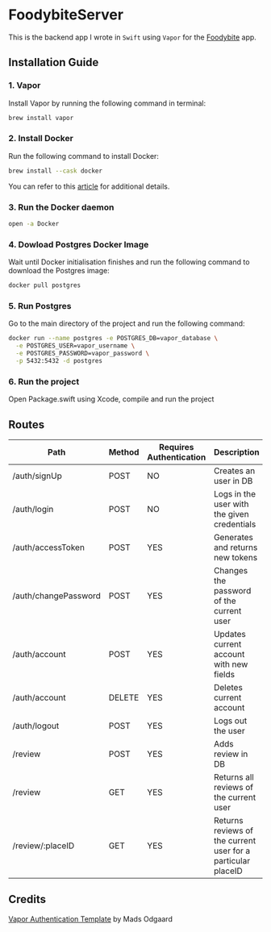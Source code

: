 # FoodybiteServer

This is the backend app I wrote in `Swift` using `Vapor` for the [Foodybite](https://github.com/Marian25/Foodybite) app.

## Installation Guide

### 1. Vapor
Install Vapor by running the following command in terminal:
```bash
brew install vapor
```

### 2. Install Docker
Run the following command to install Docker:
```bash
brew install --cask docker
```

You can refer to this [article](https://arctype.com/postgres/install/docker-mac-postgres) for additional details.

### 3. Run the Docker daemon
```bash
open -a Docker
```

### 4. Dowload Postgres Docker Image
Wait until Docker initialisation finishes and run the following command to download the Postgres image:
```bash
docker pull postgres
```

### 5. Run Postgres
Go to the main directory of the project and run the following command:
```bash
docker run --name postgres -e POSTGRES_DB=vapor_database \
  -e POSTGRES_USER=vapor_username \
  -e POSTGRES_PASSWORD=vapor_password \
  -p 5432:5432 -d postgres
```

### 6. Run the project
Open Package.swift using Xcode, compile and run the project

## Routes

| Path | Method | Requires Authentication | Description |
|------|------|------|------|
| /auth/signUp | POST | NO | Creates an user in DB |
| /auth/login | POST | NO | Logs in the user with the given credentials |
| /auth/accessToken | POST | YES | Generates and returns new tokens |
| /auth/changePassword | POST | YES | Changes the password of the current user |
| /auth/account | POST | YES | Updates current account with new fields |
| /auth/account | DELETE | YES | Deletes current account |
| /auth/logout | POST | YES | Logs out the user |
| /review | POST | YES | Adds review in DB |
| /review | GET | YES | Returns all reviews of the current user |
| /review/:placeID | GET | YES | Returns reviews of the current user for a particular placeID |

## Credits

[Vapor Authentication Template](https://github.com/madsodgaard/vapor-auth-template#readme) by Mads Odgaard
